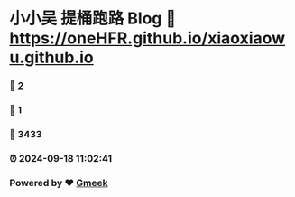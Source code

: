 # 小小吴 提桶跑路 Blog :link: https://oneHFR.github.io/xiaoxiaowu.github.io 
### :page_facing_up: [2](https://oneHFR.github.io/xiaoxiaowu.github.io/tag.html) 
### :speech_balloon: 1 
### :hibiscus: 3433 
### :alarm_clock: 2024-09-18 11:02:41 
### Powered by :heart: [Gmeek](https://github.com/Meekdai/Gmeek)
